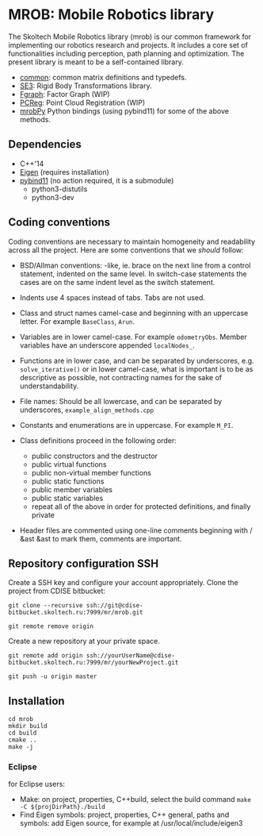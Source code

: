 # MROB: Mobile Robotics library
The Skoltech Mobile Robotics library (mrob) is our common framework for implementing our robotics research and projects. It includes a core set of functionalities including perception, path planning and optimization. The present library is meant to be a self-contained library.
* [common](https://cdise-bitbucket.skoltech.ru/projects/MR/repos/mrob/browse/src/common): common matrix definitions and typedefs.
* [SE3](https://cdise-bitbucket.skoltech.ru/projects/MR/repos/mrob/browse/src/SE3): Rigid Body Transformations library.
* [Fgraph](https://cdise-bitbucket.skoltech.ru/projects/MR/repos/mrob/browse/src/FGraph): Factor Graph (WIP)
* [PCReg](https://cdise-bitbucket.skoltech.ru/projects/MR/repos/mrob/browse/src/PCRegistration): Point Cloud Registration (WIP)
* [mrobPy]() Python bindings (using pybind11) for some of the above methods.

## Dependencies
* C++'14
* [Eigen](http://eigen.tuxfamily.org/index.php?title=Main_Page) (requires installation)
* [pybind11](https://github.com/pybind/pybind11) (no action required, it is a submodule)
  - python3-distutils
  - python3-dev


## Coding conventions
Coding conventions are necessary to maintain homogeneity and readability across all the project. Here are some conventions that we _should_ follow:

* BSD/Allman conventions: -like, ie. brace on the next line from a control statement, indented on the same level. In switch-case statements the cases are on the same indent level as the switch statement.
* Indents use 4 spaces instead of tabs. Tabs are not used.
* Class and struct names camel-case and beginning with an uppercase letter. For example `BaseClass`, `Arun`.
* Variables are in lower camel-case. For example `odometryObs`. Member variables have an underscore appended `localNodes_`.
* Functions are in lower case, and can be separated by underscores, e.g. `solve_iterative()` or in lower camel-case, what is important is to be as descriptive as possible, not contracting names for the sake of understandability.
* File names: Should be all lowercase, and can be separated by underscores, `example_align_methods.cpp`
* Constants and enumerations are in uppercase. For example `M_PI`.
* Class definitions proceed in the following order:

  - public constructors and the destructor
  - public virtual functions
  - public non-virtual member functions
  - public static functions
  - public member variables
  - public static variables
  - repeat all of the above in order for protected definitions, and finally private
* Header files are commented using one-line comments beginning with / &ast &ast to mark them, comments are important.


## Repository configuration SSH

Create a SSH key and configure your account appropriately.
Clone the project from CDISE bitbucket:

`git clone --recursive ssh://git@cdise-bitbucket.skoltech.ru:7999/mr/mrob.git`


`git remote remove origin`

Create a new repository at your private space.

`git remote add origin ssh://yourUserName@cdise-bitbucket.skoltech.ru:7999/mr/yourNewProject.git`

`git push -u origin master`


## Installation
```
cd mrob
mkdir build
cd build
cmake ..
make -j
```


### Eclipse
for Eclipse users:
* Make: on project, properties, C++build, select the build command `make -C ${projDirPath}./build`
* Find Eigen symbols: project, properties, C++ general, paths and symbols: add Eigen source, for example at /usr/local/include/eigen3



